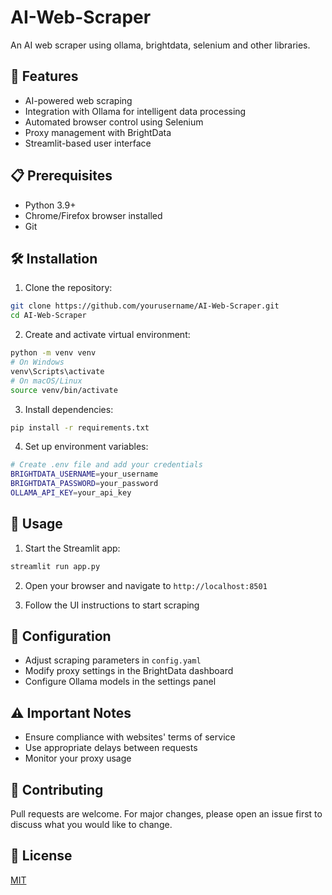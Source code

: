 # AI-Web-Scraper
An AI web scraper using ollama, brightdata, selenium and other libraries.

## 🚀 Features
- AI-powered web scraping
- Integration with Ollama for intelligent data processing
- Automated browser control using Selenium
- Proxy management with BrightData
- Streamlit-based user interface

## 📋 Prerequisites
- Python 3.9+
- Chrome/Firefox browser installed
- Git

## 🛠️ Installation

1. Clone the repository:
```bash
git clone https://github.com/yourusername/AI-Web-Scraper.git
cd AI-Web-Scraper
```

2. Create and activate virtual environment:
```bash
python -m venv venv
# On Windows
venv\Scripts\activate
# On macOS/Linux
source venv/bin/activate
```

3. Install dependencies:
```bash
pip install -r requirements.txt
```

4. Set up environment variables:
```bash
# Create .env file and add your credentials
BRIGHTDATA_USERNAME=your_username
BRIGHTDATA_PASSWORD=your_password
OLLAMA_API_KEY=your_api_key
```

## 🎯 Usage

1. Start the Streamlit app:
```bash
streamlit run app.py
```

2. Open your browser and navigate to `http://localhost:8501`

3. Follow the UI instructions to start scraping

## 📝 Configuration
- Adjust scraping parameters in `config.yaml`
- Modify proxy settings in the BrightData dashboard
- Configure Ollama models in the settings panel

## ⚠️ Important Notes
- Ensure compliance with websites' terms of service
- Use appropriate delays between requests
- Monitor your proxy usage

## 🤝 Contributing
Pull requests are welcome. For major changes, please open an issue first to discuss what you would like to change.

## 📄 License
[MIT](https://choosealicense.com/licenses/mit/)

